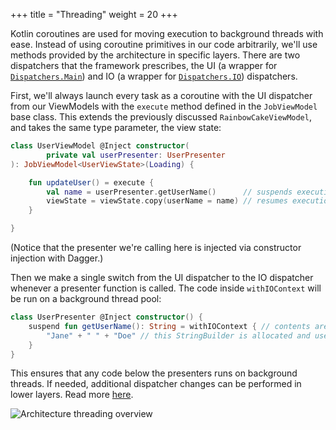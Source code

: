+++
title = "Threading"
weight = 20
+++

Kotlin coroutines are used for moving execution to background threads with ease. Instead of using coroutine primitives in our code arbitrarily, we'll use methods provided by the architecture in specific layers. There are two dispatchers that the framework prescribes, the UI (a wrapper for [`Dispatchers.Main`](https://kotlin.github.io/kotlinx.coroutines/kotlinx-coroutines-core/kotlinx.coroutines/-dispatchers/-main.html)) and IO (a wrapper for [`Dispatchers.IO`](https://kotlin.github.io/kotlinx.coroutines/kotlinx-coroutines-core/kotlinx.coroutines/-dispatchers/-i-o.html)) dispatchers.

First, we'll always launch every task as a coroutine with the UI dispatcher from our ViewModels with the `execute` method defined in the `JobViewModel` base class. This extends the previously discussed `RainbowCakeViewModel`, and takes the same type parameter, the view state:

```kotlin
class UserViewModel @Inject constructor(
        private val userPresenter: UserPresenter
): JobViewModel<UserViewState>(Loading) {

    fun updateUser() = execute {
        val name = userPresenter.getUserName()      // suspends execution on the UI thread, goes to background
        viewState = viewState.copy(userName = name) // resumes execution on the UI thread again
    }

}
```

(Notice that the presenter we're calling here is injected via constructor injection with Dagger.)

Then we make a single switch from the UI dispatcher to the IO dispatcher whenever a presenter function is called. The code inside `withIOContext` will be run on a background thread pool:

```kotlin
class UserPresenter @Inject constructor() {
    suspend fun getUserName(): String = withIOContext { // contents are executed on the IO threadpool
        "Jane" + " " + "Doe" // this StringBuilder is allocated and used on the background thread
    }
}
```

This ensures that any code below the presenters runs on background threads. If needed, additional dispatcher changes can be performed in lower layers. Read more [here](/content/concepts/threading.md).

![Architecture threading overview](/images/arch_threading.png)
